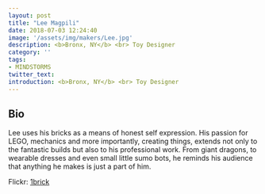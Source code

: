 ```yaml
---
layout: post
title: "Lee Magpili"
date: 2018-07-03 12:24:40
image: '/assets/img/makers/Lee.jpg'
description: <b>Bronx, NY</b> <br> Toy Designer
category: ''
tags:
- MINDSTORMS
twitter_text:
introduction: <b>Bronx, NY</b> <br> Toy Designer
---
```




## Bio

Lee uses his bricks as a means of honest self expression. His passion for LEGO, mechanics and more importantly, creating things, extends not only to the fantastic builds but also to his professional work. From giant dragons, to wearable dresses and even small little sumo bots, he reminds his audience that anything he makes is just a part of him.  


Flickr: [1brick](http://www.flickr.com/1brick)
